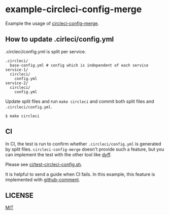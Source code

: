 # example-circleci-config-merge

Example the usage of [circleci-config-merge](https://github.com/suzuki-shunsuke/circleci-config-merge).

## How to update .cirleci/config.yml

.circleci/config.yml is split per service.

```
.circleci/
  base-config.yml # config which is independent of each service
service-1/
  circleci/
    config.yml
service-2/
  circleci/
    config.yml
```

Update split files and run `make circleci` and commit both split files and `.circleci/config.yml`.

```
$ make circleci
```

## CI

In CI, the test is run to confirm whether `.circleci/config.yml` is generated by split files.
`circleci-config-merge` doesn't provide such a feature, but you can implement the test with the other tool like [dyff](https://github.com/homeport/dyff).

Please see [ci/test-circleci-config.sh](ci/test-circleci-config.sh).

It is helpful to send a guide when CI fails.
In this example, this feature is implemented with [github-comment](https://github.com/suzuki-shunsuke/github-comment).

## LICENSE

[MIT](LICNSE)
